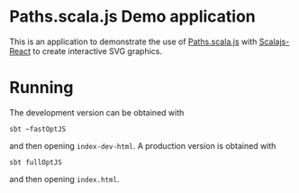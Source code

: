 Paths.scala.js Demo application
=========================

This is an application to demonstrate the use of [Paths.scala.js](https://github.com/andreaferretti/paths-scala-js) with [Scalajs-React](https://github.com/japgolly/scalajs-react) to create interactive SVG graphics.

Running
=======

The development version can be obtained with

    sbt ~fastOptJS

and then opening `index-dev-html`. A production version is obtained with

    sbt fullOptJS

and then opening `index.html`.